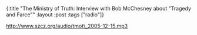 {:title "The Ministry of Truth: Interview with Bob McChesney about \"Tragedy and Farce\""
:layout :post
:tags  ["radio"]}

<http://www.szcz.org/audio/tmot\_2005-12-15.mp3>

